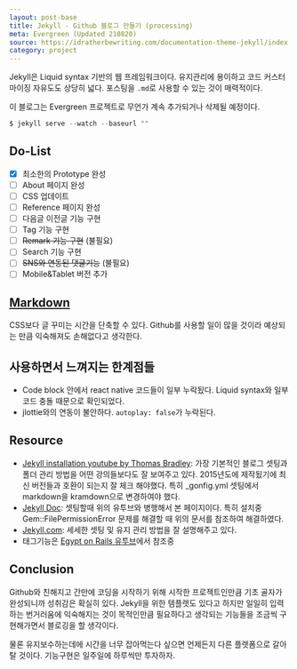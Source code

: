 ```yaml
---
layout: post-base
title: Jekyll - Github 블로그 만들기 (processing)
meta: Evergreen (Updated 210820)
source: https://idratherbewriting.com/documentation-theme-jekyll/index.html
category: project
---
```

Jekyll은 Liquid syntax 기반의 웹 프레임워크이다. 유지관리에 용이하고 코드 커스터마이징 자유도도 상당히 넓다. 포스팅을 `.md`로 사용할 수 있는 것이 매력적이다.

이 블로그는 Evergreen 프로젝트로 무언가 계속 추가되거나 삭제될 예정이다.
```js
$ jekyll serve --watch --baseurl ""
```

## Do-List
- [x] 최소한의 Prototype 완성
- [ ] About 페이지 완성
- [ ] CSS 업데이트
- [ ] Reference 페이지 완성
- [ ] 다음글 이전글 기능 구현
- [ ] Tag 기능 구현
- [ ] ~~Remark 기능 구현~~ (불필요)
- [ ] Search 기능 구현
- [ ] ~~SNS와 연동된 댓글기능~~ (불필요)
- [ ] Mobile&Tablet 버전 추가

## [Markdown](https://guides.github.com/features/mastering-markdown/)
CSS보다 글 꾸미는 시간을 단축할 수 있다. Github를 사용할 일이 많을 것이라 예상되는 만큼 익숙해져도 손해없다고 생각한다.

## 사용하면서 느껴지는 한계점들
* Code block 안에서 react native 코드들이 일부 누락됬다. Liquid syntax와 일부 코드 충돌 때문으로 확인되었다.
* jlottie와의 연동이 불안하다. `autoplay: false`가 누락된다. 


## Resource
* [Jekyll installation youtube by Thomas Bradley](https://www.youtube.com/watch?v=oiNVQ9Zjy4o&list=PLWjCJDeWfDdfVEcLGAfdJn_HXyM4Y7_k-): 
가장 기본적인 블로그 셋팅과 폴더 관리 방법을 어떤 강의들보다도 잘 보여주고 있다. 2015년도에 제작됬기에 최신 버전들과 호환이 되는지 잘 체크 해야했다. 특히 _gonfig.yml 셋팅에서 markdown을 kramdown으로 변경하여야 했다.
* [Jekyll Doc](https://jekyllrb-ko.github.io/docs/installation/macos/): 셋팅할때 위의 유투브와 병행해서 본 페이지이다. 특히 설치중 Gem::FilePermissionError 문제를 해결할 때 위의 문서를 참조하여 해결하였다.
* [Jekyll.com](https://jekyllrb.com/docs/): 세세한 셋팅 및 유지 관리 방법을 잘 설명해주고 있다.
* 태그기능은 [Egypt on Rails 유투브](https://www.youtube.com/watch?v=nEnN-bjDt6c)에서 참조중

## Conclusion
Github와 친해지고 간만에 코딩을 시작하기 위해 시작한 프로젝트인만큼 기초 골자가 완성되니까 성취감은 확실히 있다. Jekyll을 위한 템플렛도 있다고 하지만 일일히 입력하는 번거러움에 익숙해지는 것이 목적인만큼 필요하다고 생각되는 기능들을 조금씩 구현해가면서 블로깅을 할 생각이다.

물론 유지보수하는데에 시간을 너무 잡아먹는다 싶으면 언제든지 다른 플렛폼으로 갈아탈 것이다. 기능구현은 일주일에 하루씩만 투자하자.